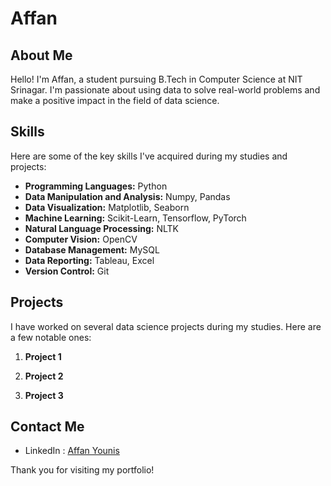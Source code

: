 # Affan

## About Me
Hello! I'm Affan, a student pursuing B.Tech in Computer Science at NIT Srinagar. I'm passionate about using data to solve real-world problems and make a positive impact in the field of data science.

## Skills
Here are some of the key skills I've acquired during my studies and projects:

- **Programming Languages:** Python
- **Data Manipulation and Analysis:** Numpy, Pandas
- **Data Visualization:** Matplotlib, Seaborn
- **Machine Learning:** Scikit-Learn, Tensorflow, PyTorch
- **Natural Language Processing:** NLTK
- **Computer Vision:** OpenCV
- **Database Management:** MySQL
- **Data Reporting:** Tableau, Excel
- **Version Control:** Git


## Projects
I have worked on several data science projects during my studies. Here are a few notable ones:
1. **Project 1**
  
2. **Project 2**
  
3. **Project 3**

## Contact Me
- LinkedIn : [Affan Younis](https://www.linkedin.com/in/affan-younis-73410a24b/)
  

Thank you for visiting my portfolio!
